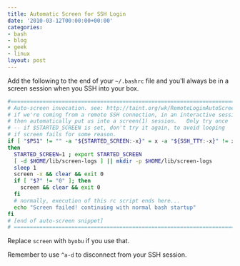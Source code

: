 ```yaml
---
title: Automatic Screen for SSH Login
date: '2010-03-12T00:00:00+00:00'
categories:
- bash
- blog
- geek
- linux
layout: post
---
```


Add the following to the end of your `~/.bashrc` file and you'll always be in a screen session when you SSH into your box.

``` bash
#======================================================================
# Auto-screen invocation. see: http://taint.org/wk/RemoteLoginAutoScreen
# if we're coming from a remote SSH connection, in an interactive session
# then automatically put us into a screen(1) session.   Only try once
# -- if $STARTED_SCREEN is set, don't try it again, to avoid looping
# if screen fails for some reason.
if [ "$PS1" != "" -a "${STARTED_SCREEN:-x}" = x -a "${SSH_TTY:-x}" != x ]
then
  STARTED_SCREEN=1 ; export STARTED_SCREEN
  [ -d $HOME/lib/screen-logs ] || mkdir -p $HOME/lib/screen-logs
  sleep 1
  screen -x && clear && exit 0
  if [ "$?" != "0" ]; then
    screen && clear && exit 0
  fi
  # normally, execution of this rc script ends here...
  echo "Screen failed! continuing with normal bash startup"
fi
# [end of auto-screen snippet]
# ======================================================================
```

Replace `screen` with `byobu` if you use that.

Remember to use `^a-d` to disconnect from your SSH session.




